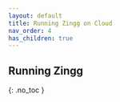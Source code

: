 ```yaml
---
layout: default
title: Running Zingg on Cloud
nav_order: 4
has_children: true
---
```


## Running Zingg
{: .no_toc }